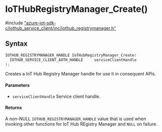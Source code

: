 # IoTHubRegistryManager_Create()

\#include ["azure-iot-sdk-c/iothub_service_client/inc/iothub_registrymanager.h"](../iot-c-ref-iothub-registrymanager-h.md)  

## Syntax

```C
IOTHUB_REGISTRYMANAGER_HANDLE IoTHubRegistryManager_Create(
  IOTHUB_SERVICE_CLIENT_AUTH_HANDLE  	serviceClientHandle
);

```

Creates a IoT Hub Registry Manager handle for use it in consequent APIs.

#### Parameters
* `serviceClientHandle` Service client handle.

#### Returns
A non-NULL `IOTHUB_REGISTRYMANAGER_HANDLE` value that is used when invoking other functions for IoT Hub REgistry Manager and `NULL` on failure.

